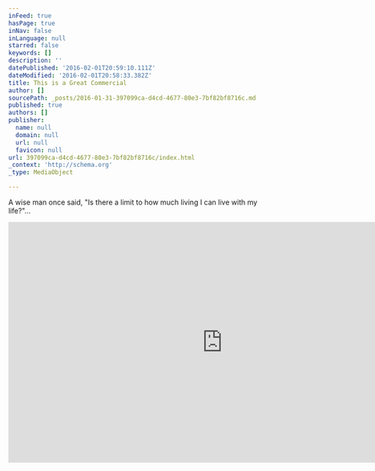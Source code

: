 ```yaml
---
inFeed: true
hasPage: true
inNav: false
inLanguage: null
starred: false
keywords: []
description: ''
datePublished: '2016-02-01T20:59:10.111Z'
dateModified: '2016-02-01T20:58:33.382Z'
title: This is a Great Commercial
author: []
sourcePath: _posts/2016-01-31-397099ca-d4cd-4677-80e3-7bf82bf8716c.md
published: true
authors: []
publisher:
  name: null
  domain: null
  url: null
  favicon: null
url: 397099ca-d4cd-4677-80e3-7bf82bf8716c/index.html
_context: 'http://schema.org'
_type: MediaObject

---
```

A wise man once said, "Is there a limit to how much living I can live with my life?"...

<iframe src="https://cdn.embedly.com/widgets/media.html?src=https%3A%2F%2Fwww.youtube.com%2Fembed%2F5hteeecX1oQ%3Ffeature%3Doembed&amp;url=https%3A%2F%2Fwww.youtube.com%2Fwatch%3Fv%3D5hteeecX1oQ%26feature%3Dyoutu.be&amp;image=https%3A%2F%2Fi.ytimg.com%2Fvi%2F5hteeecX1oQ%2Fhqdefault.jpg&amp;key=b7d04c9b404c499eba89ee7072e1c4f7&amp;type=text%2Fhtml&amp;schema=youtube" width="854" height="480" scrolling="no" frameborder="0" allowfullscreen="allowfullscreen" style=""></iframe>